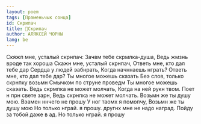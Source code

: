 ```yaml
---
layout: poem
tags: [Праменьчык сонца]
id: Скрипач
title: 🚧Скрипач
author: АЛЯКСЕЙ ЧОРНЫ
lang: be
---
```



Скяжп мне, усталый скрнпач: Зачвм тебе скрмлка-душа, Ведь жмзнь вроде так хороша Скажн мне, усталый скрнпач,
Ответь мне, кто дал тебе дар Сердца у людей эабнрать, Когда начннаешь нграть?
Ответь мне, кто дал тебе дар?
Ты многое можешь сказать Беэ слов, только скрнпку возьмн Смычком по струне проведм Ты многое можешь скаэать.
Ведь скрмпка не может молчать, Когда на ней рукн твом.
Поет н прн свете зарн, Ведь скрнпка не может молчать.
Возьмн же ты душу мою.
Вэамен ннчего не прошу У ног таомх я помопчу, Возьмн же ты душу мою
Но только нграй. я прошу. другнх мне не надо наград. Пойду за тобой даже в ад. Но только нграй. я прошу
